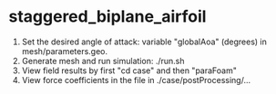 # staggered_biplane_airfoil

1. Set the desired angle of attack: variable "globalAoa" (degrees) in mesh/parameters.geo.
2. Generate mesh and run simulation: ./run.sh
3. View field results by first "cd case" and then "paraFoam"
4. View force coefficients in the file in ./case/postProcessing/...



